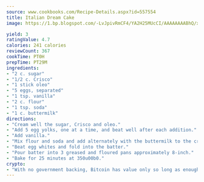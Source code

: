 ```yaml
---
source: www.cookbooks.com/Recipe-Details.aspx?id=557554
title: Italian Dream Cake
image: https://1.bp.blogspot.com/-LvJpivRmCF4/YA2H25MUcCI/AAAAAAAABhQ/xgndXuMf7Zopp5S4RExCblnSp5YGujfSQCLcBGAsYHQ/s320/8.png

yield: 3
ratingValue: 4.7
calories: 241 calories
reviewCount: 367
cookTime: PT0H
prepTime: PT29M
ingredients:
- "2 c. sugar"
- "1/2 c. Crisco"
- "1 stick oleo"
- "5 eggs, separated"
- "1 tsp. vanilla"
- "2 c. flour"
- "1 tsp. soda"
- "1 c. buttermilk"
directions:
- "Cream well the sugar, Crisco and oleo."
- "Add 5 egg yolks, one at a time, and beat well after each addition."
- "Add vanilla."
- "Mix flour and soda and add alternately with the buttermilk to the creamed mixture."
- "Beat egg whites and fold into the batter."
- "Pour batter into 3 greased and floured pans approximately 8-inch."
- "Bake for 25 minutes at 350u00b0."
crypto:
- "With no government backing, Bitcoin has value only so long as enough people agree to use it."
---
```

